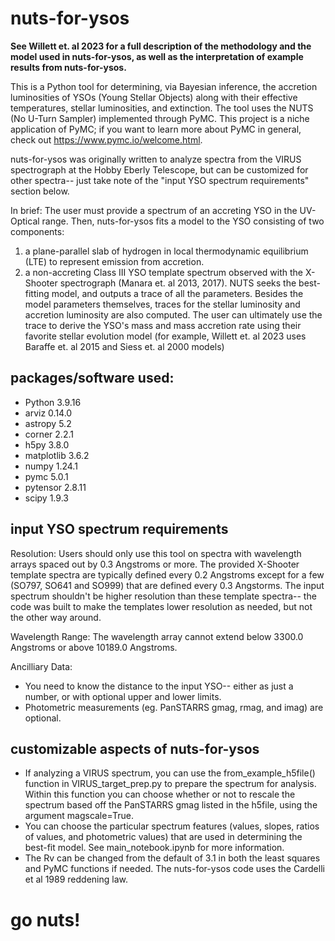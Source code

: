 # nuts-for-ysos
**See Willett et. al 2023 for a full description of the methodology and the model used in nuts-for-ysos, as well as the interpretation of example results from nuts-for-ysos.** 

This is a Python tool for determining, via Bayesian inference, the accretion luminosities of YSOs (Young Stellar Objects) along with their effective temperatures, stellar luminosities, and extinction. The tool uses the NUTS (No U-Turn Sampler) implemented through PyMC. This project is a niche application of PyMC; if you want to learn more about PyMC in general, check out https://www.pymc.io/welcome.html. 

nuts-for-ysos was originally written to analyze spectra from the VIRUS spectrograph at the Hobby Eberly Telescope, but can be customized for other spectra-- just take note of the "input YSO spectrum requirements" section below.

In brief:
The user must provide a spectrum of an accreting YSO in the UV-Optical range. Then, nuts-for-ysos fits a model to the YSO consisting of two components:
  1. a plane-parallel slab of hydrogen in local thermodynamic equilibrium (LTE) to represent emission from accretion.
  2. a non-accreting Class III YSO template spectrum observed with the X-Shooter spectrograph (Manara et. al 2013, 2017).
NUTS seeks the best-fitting model, and outputs a trace of all the parameters. Besides the model parameters themselves, traces for the stellar luminosity and accretion luminosity are also computed. The user can ultimately use the trace to derive the YSO's mass and mass accretion rate using their favorite stellar evolution model (for example, Willett et. al 2023 uses Baraffe et. al 2015 and Siess et. al 2000 models)

## packages/software used:
- Python 3.9.16
- arviz 0.14.0
- astropy 5.2
- corner 2.2.1
- h5py 3.8.0
- matplotlib 3.6.2
- numpy 1.24.1
- pymc 5.0.1
- pytensor 2.8.11
- scipy 1.9.3

## input YSO spectrum requirements
Resolution: 
  Users should only use this tool on spectra with wavelength arrays spaced out by 0.3 Angstroms or more.
  The provided X-Shooter template spectra are typically defined every 0.2 Angstroms except for a few (SO797, SO641 and SO999) that are defined every 0.3 Angstorms. The input spectrum shouldn't be higher resolution than these template spectra-- the code was built to make the templates lower resolution as needed, but not the other way around.

Wavelength Range:
The wavelength array cannot extend below 3300.0 Angstroms or above 10189.0 Angstroms.

Ancilliary Data: 
 - You need to know the distance to the input YSO-- either as just a number, or with optional upper and lower limits.
 - Photometric measurements (eg. PanSTARRS gmag, rmag, and imag) are optional.

## customizable aspects of nuts-for-ysos
- If analyzing a VIRUS spectrum, you can use the from_example_h5file() function in VIRUS_target_prep.py to prepare the spectrum for analysis. Within this function you can choose whether or not to rescale the spectrum based off the PanSTARRS gmag listed in the h5file, using the argument magscale=True.
- You can choose the particular spectrum features (values, slopes, ratios of values, and photometric values) that are used in determining the best-fit model. See main_notebook.ipynb for more information.
- The Rv can be changed from the default of 3.1 in both the least squares and PyMC functions if needed. The nuts-for-ysos code uses the Cardelli et al 1989 reddening law.

# go nuts!
